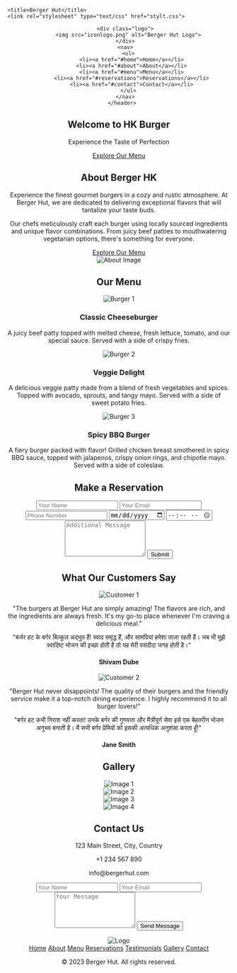 <html><head>

    <title>Berger Hut</title>
    <link rel="stylesheet" type="text/css" href="stylt.css">
  
  
  </head>
  
  <body>
      <header>
        
        <div class="logo">
          <img src="iconlogo.png" alt="Berger Hut Logo">
        </div>
        <nav>
          <ul>
            <li><a href="#home">Home</a></li>
            <li><a href="#about">About</a></li>
            <li><a href="#menu">Menu</a></li>
            <li><a href="#reservations">Reservations</a></li>
            <li><a href="#contact">Contact</a></li>
          </ul>
        </nav>
      </header>
  
  <section class="hero">
    <div class="hero-content">
      <h1>Welcome to HK Burger</h1>
      <p>Experience the Taste of Perfection</p>
      <a href="#menu" class="btn">Explore Our Menu</a>
    </div>
  </section>
  
  <section class="about dark-theme">
    <div class="about-content">
      <h2>About Berger HK</h2>
      <p>Experience the finest gourmet burgers in a cozy and rustic atmosphere. At Berger Hut, we are dedicated to delivering exceptional flavors that will tantalize your taste buds.</p>
      <p>Our chefs meticulously craft each burger using locally sourced ingredients and unique flavor combinations. From juicy beef patties to mouthwatering vegetarian options, there's something for everyone.</p>
      <a href="#menu" class="btn">Explore Our Menu</a>
    </div>
    <div class="about-image">
      <img src="ft.jpg" alt="About Image">
    </div>
  </section>
  
  
  <section class="menu">
    <h2>Our Menu</h2>
    <div class="menu-items">
      <div class="menu-item">
        <img src="ht.jpg" alt="Burger 1">
        <h3>Classic Cheeseburger</h3>
        <p>A juicy beef patty topped with melted cheese, fresh lettuce, tomato, and our special sauce. Served with a side of crispy fries.</p>
      </div>
      <div class="menu-item">
        <img src="burger2.jpg" alt="Burger 2">
        <h3>Veggie Delight</h3>
        <p>A delicious veggie patty made from a blend of fresh vegetables and spices. Topped with avocado, sprouts, and tangy mayo. Served with a side of sweet potato fries.</p>
      </div>
      <div class="menu-item">
        <img src="burger3.jpg" alt="Burger 3">
        <h3>Spicy BBQ Burger</h3>
        <p>A fiery burger packed with flavor! Grilled chicken breast smothered in spicy BBQ sauce, topped with jalapenos, crispy onion rings, and chipotle mayo. Served with a side of coleslaw.</p>
      </div>
    </div>
  </section>
  
  <section class="reservations">
    <div class="reservation-form">
      <h2>Make a Reservation</h2>
      <form>
        <input type="text" name="name" placeholder="Your Name" required="">
        <input type="email" name="email" placeholder="Your Email" required="">
        <input type="tel" name="phone" placeholder="Phone Number" required="">
        <input type="date" name="date" required="">
        <input type="time" name="time" required="">
        <textarea name="message" placeholder="Additional Message" rows="5"></textarea>
        <button type="submit">Submit</button>
      </form>
    </div>
  </section>
  
  
  <section class="testimonials">
    <h2>What Our Customers Say</h2>
    <div class="testimonial">
      <img src="customer1.jpg" alt="Customer 1">
      <p>"The burgers at Berger Hut are simply amazing! The flavors are rich, and the ingredients are always fresh. It's my go-to place whenever I'm craving a delicious meal."</p>
      <p>"बर्जर हट के बर्गर बिल्कुल अद्भुत हैं! स्वाद समृद्ध हैं, और सामग्रियां हमेशा ताज़ा रहती हैं। जब भी मुझे स्वादिष्ट भोजन की इच्छा होती है तो यह मेरी पसंदीदा जगह होती है।"</p>
      <h4>Shivam Dube</h4>
    </div>
    <div class="testimonial">
      <img src="customer2.jpg" alt="Customer 2">
      <p>"Berger Hut never disappoints! The quality of their burgers and the friendly service make it a top-notch dining experience. I highly recommend it to all burger lovers!"</p>
      <p>"बर्गर हट कभी निराश नहीं करता! उनके बर्गर की गुणवत्ता और मैत्रीपूर्ण सेवा इसे एक बेहतरीन भोजन अनुभव बनाती है। मैं सभी बर्गर प्रेमियों को इसकी अत्यधिक अनुशंसा करता हूँ!"</p>
      <h4>Jane Smith</h4>
    </div>
  </section>
  
  
  <section class="gallery">
    <h2>Gallery</h2>
    <div class="image-grid">
      <div class="image-item">
        <img src="gallery1.jpg" alt="Image 1">
      </div>
      <div class="image-item">
        <img src="gallery2.jpg" alt="Image 2">
      </div>
      <div class="image-item">
        <img src="gallery3.jpg" alt="Image 3">
      </div>
      <div class="image-item">
        <img src="gallery4.jpg" alt="Image 4">
      </div>
    </div>
  </section>
  
  <section class="contact">
    <div class="contact-container">
      <h2>Contact Us</h2>
      <div class="contact-info">
        <div class="info-item">
          <i class="fas fa-map-marker-alt"></i>
          <p>123 Main Street, City, Country</p>
        </div>
        <div class="info-item">
          <i class="fas fa-phone-alt"></i>
          <p>+1 234 567 890</p>
        </div>
        <div class="info-item">
          <i class="fas fa-envelope"></i>
          <p>info@bergerhut.com</p>
        </div>
      </div>
      <form class="contact-form">
        <input type="text" name="name" placeholder="Your Name" required="">
        <input type="email" name="email" placeholder="Your Email" required="">
        <textarea name="message" placeholder="Your Message" rows="5" required=""></textarea>
        <button type="submit">Send Message</button>
      </form>
    </div>
  </section>
  
  
  
  
  <footer class="footer">
    <div class="footer-content">
      <div class="footer-logo">
        <img src="iconlogo.png" alt="Logo">
      </div>
      <nav class="footer-links">
        <a href="#">Home</a>
        <a href="#">About</a>
        <a href="#">Menu</a>
        <a href="#">Reservations</a>
        <a href="#">Testimonials</a>
        <a href="#">Gallery</a>
        <a href="#">Contact</a>
      </nav>
      <div class="footer-social">
        <a href="#"><i class="fab fa-facebook"></i></a>
        <a href="#"><i class="fab fa-twitter"></i></a>
        <a href="#"><i class="fab fa-instagram"></i></a>
      </div>
    </div>
    <p class="footer-text">© 2023 Berger Hut. All rights reserved.</p>
  </footer>
  
  
  </body></html>
